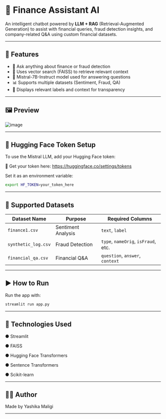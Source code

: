 # 💬 Finance Assistant AI

An intelligent chatbot powered by **LLM + RAG** (Retrieval-Augmented Generation) to assist with financial queries, fraud detection insights, and company-related Q&A using custom financial datasets.

---

## 🚀 Features

- 💸 Ask anything about finance or fraud detection
- 🔎 Uses vector search (FAISS) to retrieve relevant context
- 🧠 Mistral-7B-Instruct model used for answering questions
- 📊 Supports multiple datasets (Sentiment, Fraud, QA)
- 🧾 Displays relevant labels and context for transparency

---

## 🖼️ Preview
![image](https://github.com/user-attachments/assets/611ad30e-989e-43e7-831c-94f026f5b7b9)

---


## 🔐 Hugging Face Token Setup
To use the Mistral LLM, add your Hugging Face token:

🔗 Get your token here: https://huggingface.co/settings/tokens

Set it as an environment variable:
```bash
export HF_TOKEN=your_token_here
```
---

## 📂 Supported Datasets

| Dataset Name        | Purpose            | Required Columns                     |
|---------------------|--------------------|--------------------------------------|
| `finance1.csv`      | Sentiment Analysis | `text`, `label`                      |
| `synthetic_log.csv` | Fraud Detection    | `type`, `nameOrig`, `isFraud`, etc. |
| `financial_qa.csv`  | Financial Q&A      | `question`, `answer`, `context`     |

---

## ▶️ How to Run
Run the app with:
```bash
streamlit run app.py
```
---

 ## 🧰 Technologies Used
● Streamlit

● FAISS

● Hugging Face Transformers

● Sentence Transformers

● Scikit-learn

---

## 👩‍💻 Author
Made by Yashika Maligi

---
